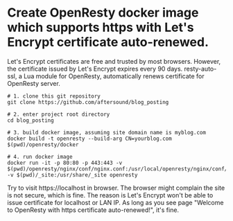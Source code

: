 # Create OpenResty docker image which supports https with Let's Encrypt certificate auto-renewed.

Let's Encrypt certificates are free and trusted by most browsers. However, the certificate issued by Let's Encrypt
expires every 90 days. resty-auto-ssl, a Lua module for OpenResty, automatically renews certificate for OpenResty 
server.

```
# 1. clone this git repository
git clone https://github.com/aftersound/blog_posting

# 2. enter project root directory
cd blog_posting

# 3. build docker image, assuming site domain name is myblog.com
docker build -t openresty --build-arg CN=yourblog.com $(pwd)/openresty/docker

# 4. run docker image
docker run -it -p 80:80 -p 443:443 -v $(pwd)/openresty/nginx/conf/nginx.conf:/usr/local/openresty/nginx/conf/nginx.conf -v $(pwd)/_site:/usr/share/_site openresty
```

Try to visit https://localhost in browser. The browser might complain the site is not secure, which is fine. The reason 
is Let's Encrypt won't be able to issue certificate for localhost or LAN IP. As long as you see page "Welcome to 
OpenResty with https certificate auto-renewed!", it's fine. 
